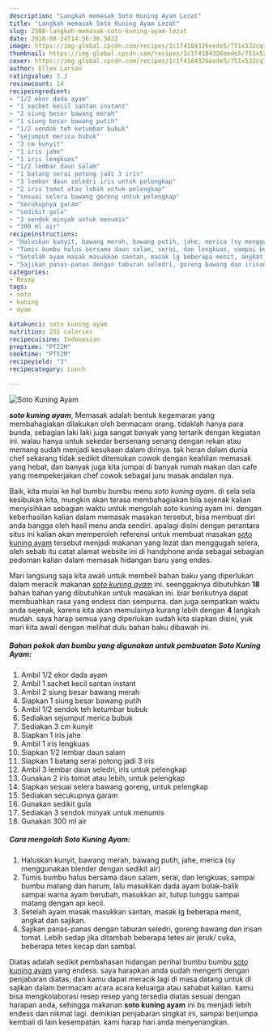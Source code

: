 ```yaml
---
description: "Langkah memasak Soto Kuning Ayam Lezat"
title: "Langkah memasak Soto Kuning Ayam Lezat"
slug: 2508-langkah-memasak-soto-kuning-ayam-lezat
date: 2020-08-24T14:56:36.502Z
image: https://img-global.cpcdn.com/recipes/1c1f4184326eede5/751x532cq70/soto-kuning-ayam-foto-resep-utama.jpg
thumbnail: https://img-global.cpcdn.com/recipes/1c1f4184326eede5/751x532cq70/soto-kuning-ayam-foto-resep-utama.jpg
cover: https://img-global.cpcdn.com/recipes/1c1f4184326eede5/751x532cq70/soto-kuning-ayam-foto-resep-utama.jpg
author: Ellen Larson
ratingvalue: 3.3
reviewcount: 14
recipeingredient:
- "1/2 ekor dada ayam"
- "1 sachet kecil santan instant"
- "2 siung besar bawang merah"
- "1 siung besar bawang putih"
- "1/2 sendok teh ketumbar bubuk"
- "sejumput merica bubuk"
- "3 cm kunyit"
- "1 iris jahe"
- "1 iris lengkuas"
- "1/2 lembar daun salam"
- "1 batang serai potong jadi 3 iris"
- "3 lembar daun seledri iris untuk pelengkap"
- "2 iris tomat atau lebih untuk pelengkap"
- "sesuai selera bawang goreng untuk pelengkap"
- "secukupnya garam"
- "sedikit gula"
- "3 sendok minyak untuk menumis"
- "300 ml air"
recipeinstructions:
- "Haluskan kunyit, bawang merah, bawang putih, jahe, merica (sy menggunakan blender dengan sedikit air)"
- "Tumis bumbu halus bersama daun salam, serai, dan lengkuas, sampai bumbu matang dan harum, lalu masukkan dada ayam bolak-balik sampai warna ayam berubah, masukkan air, tutup tunggu sampai matang dengan api kecil."
- "Setelah ayam masak masukkan santan, masak lg beberapa menit, angkat dan sajikan."
- "Sajikan panas-panas dengan taburan seledri, goreng bawang dan irisan tomat. Lebih sedap jika ditambah beberapa tetes air jeruk/ cuka, beberapa tetes kecap dan sambal."
categories:
- Resep
tags:
- soto
- kuning
- ayam

katakunci: soto kuning ayam 
nutrition: 251 calories
recipecuisine: Indonesian
preptime: "PT22M"
cooktime: "PT52M"
recipeyield: "3"
recipecategory: Lunch

---
```



![Soto Kuning Ayam](https://img-global.cpcdn.com/recipes/1c1f4184326eede5/751x532cq70/soto-kuning-ayam-foto-resep-utama.jpg)

<b><i>soto kuning ayam</i></b>, Memasak adalah bentuk kegemaran yang membahagiakan dilakukan oleh bermacam orang. tidaklah hanya para bunda, sebagian laki laki juga sangat banyak yang tertarik dengan kegiatan ini. walau hanya untuk sekedar bersenang senang dengan rekan atau memang sudah menjadi kesukaan dalam dirinya. tak heran dalam dunia chef sekarang tidak sedikit ditemukan cowok dengan keahlian memasak yang hebat, dan banyak juga kita jumpai di banyak rumah makan dan cafe yang mempekerjakan chef cowok sebagai juru masak andalan nya.

Baik, kita mulai ke hal bumbu bumbu menu <i>soto kuning ayam</i>. di sela sela kesibukan kita, mungkin akan terasa membahagiakan bila sejenak kalian menyisihkan sebagian waktu untuk mengolah soto kuning ayam ini. dengan keberhasilan kalian dalam memasak masakan tersebut, bisa membuat diri anda bangga oleh hasil menu anda sendiri. apalagi disini dengan perantara situs ini kalian akan memperoleh referensi untuk membuat masakan <u>soto kuning ayam</u> tersebut menjadi makanan yang lezat dan menggugah selera, oleh sebab itu catat alamat website ini di handphone anda sebagai sebagian pedoman kalian dalam memasak hidangan baru yang endes.




Mari langsung saja kita awali untuk membeli bahan baku yang diperlukan dalam meracik makanan <u><i>soto kuning ayam</i></u> ini. seenggaknya dibutuhkan <b>18</b> bahan bahan yang dibutuhkan untuk masakan ini. biar berikutnya dapat membuahkan rasa yang endess dan sempurna. dan juga sempatkan waktu anda sejenak, karena kita akan memulainya kurang lebih dengan <b>4</b> langkah mudah. saya harap semua yang diperlukan sudah kita siapkan disini, yuk mari kita awali dengan melihat dulu bahan baku dibawah ini.

<!--inarticleads1-->

##### Bahan pokok dan bumbu yang digunakan untuk pembuatan Soto Kuning Ayam:

1. Ambil 1/2 ekor dada ayam
1. Ambil 1 sachet kecil santan instant
1. Ambil 2 siung besar bawang merah
1. Siapkan 1 siung besar bawang putih
1. Ambil 1/2 sendok teh ketumbar bubuk
1. Sediakan sejumput merica bubuk
1. Sediakan 3 cm kunyit
1. Siapkan 1 iris jahe
1. Ambil 1 iris lengkuas
1. Siapkan 1/2 lembar daun salam
1. Siapkan 1 batang serai potong jadi 3 iris
1. Ambil 3 lembar daun seledri, iris untuk pelengkap
1. Gunakan 2 iris tomat atau lebih, untuk pelengkap
1. Siapkan sesuai selera bawang goreng, untuk pelengkap
1. Sediakan secukupnya garam
1. Gunakan sedikit gula
1. Sediakan 3 sendok minyak untuk menumis
1. Gunakan 300 ml air




<!--inarticleads2-->

##### Cara mengolah Soto Kuning Ayam:

1. Haluskan kunyit, bawang merah, bawang putih, jahe, merica (sy menggunakan blender dengan sedikit air)
1. Tumis bumbu halus bersama daun salam, serai, dan lengkuas, sampai bumbu matang dan harum, lalu masukkan dada ayam bolak-balik sampai warna ayam berubah, masukkan air, tutup tunggu sampai matang dengan api kecil.
1. Setelah ayam masak masukkan santan, masak lg beberapa menit, angkat dan sajikan.
1. Sajikan panas-panas dengan taburan seledri, goreng bawang dan irisan tomat. Lebih sedap jika ditambah beberapa tetes air jeruk/ cuka, beberapa tetes kecap dan sambal.




Diatas adalah sedikit pembahasan hidangan perihal bumbu bumbu <u>soto kuning ayam</u> yang endess. saya harapkan anda sudah mengerti dengan penjabaran diatas, dan kamu dapat meracik lagi di masa datang untuk di sajikan dalam bermacam acara acara keluarga atau sahabat kalian. kamu bisa mengkolaborasi resep resep yang tersedia diatas sesuai dengan harapan anda, sehingga makanan <b>soto kuning ayam</b> ini bs menjadi lebih endess dan nikmat lagi. demikian penjabaran singkat ini, sampai berjumpa kembali di lain kesempatan. kami harap hari anda menyenangkan.
